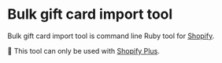 # Bulk gift card import tool

Bulk gift card import tool is command line Ruby tool for [Shopify](https://www.shopify.com/).

:rotating_light: This tool can only be used with [Shopify Plus](https://www.shopify.com/plus).

